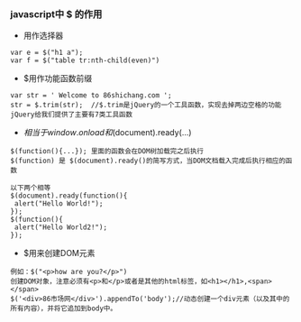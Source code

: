 ### javascript中 $ 的作用
* 用作选择器
```
var e = $("h1 a");
var f = $("table tr:nth-child(even)")
```
* $用作功能函数前缀
```
var str = ' Welcome to 86shichang.com ';
str = $.trim(str);  //$.trim是jQuery的一个工具函数，实现去掉两边空格的功能
jQuery给我们提供了主要有7类工具函数
```
* $相当于 window.onload 和$(document).ready(...)

```
$(function(){...}); 里面的函数会在DOM树加载完之后执行
$(function) 是 $(document).ready()的简写方式，当DOM文档载入完成后执行相应的函数

以下两个相等
$(document).ready(function(){
 alert("Hello World!");
});
$(function(){
 alert("Hello World2!");
});
```

* $用来创建DOM元素
```
例如：$("<p>how are you?</p>")
创建DOM对象，注意必须有<p>和</p>或者是其他的html标签，如<h1></h1>,<span></span>
$('<div>86市场网</div>').appendTo('body');//动态创建一个div元素（以及其中的所有内容），并将它追加到body中。
```


